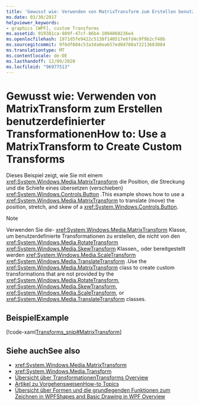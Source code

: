 ```yaml
---
title: 'Gewusst wie: Verwenden von MatrixTransform zum Erstellen benutzerdefinierter Transformationen'
ms.date: 03/30/2017
helpviewer_keywords:
- graphics [WPF], custom Transforms
ms.assetid: 919381ca-989f-47cf-86b4-1094060236e4
ms.openlocfilehash: 1971d5fe9422c5138f140517e6fd4c9f9b2cf48b
ms.sourcegitcommit: 9f6df084c53a3da0ea657ed0d708a72213683084
ms.translationtype: MT
ms.contentlocale: de-DE
ms.lasthandoff: 12/09/2020
ms.locfileid: "96977513"
---
```

# <a name="how-to-use-a-matrixtransform-to-create-custom-transforms"></a><span data-ttu-id="feec2-102">Gewusst wie: Verwenden von MatrixTransform zum Erstellen benutzerdefinierter Transformationen</span><span class="sxs-lookup"><span data-stu-id="feec2-102">How to: Use a MatrixTransform to Create Custom Transforms</span></span>
<span data-ttu-id="feec2-103">Dieses Beispiel zeigt, wie Sie mit einem <xref:System.Windows.Media.MatrixTransform> die Position, die Streckung und die Schiefe eines übersetzen (verschieben) <xref:System.Windows.Controls.Button> .</span><span class="sxs-lookup"><span data-stu-id="feec2-103">This example shows how to use a <xref:System.Windows.Media.MatrixTransform> to translate (move) the position, stretch, and skew of a <xref:System.Windows.Controls.Button>.</span></span>  
  
> [!NOTE]
> <span data-ttu-id="feec2-104">Verwenden Sie die- <xref:System.Windows.Media.MatrixTransform> Klasse, um benutzerdefinierte Transformationen zu erstellen, die nicht von den <xref:System.Windows.Media.RotateTransform> <xref:System.Windows.Media.SkewTransform> Klassen,, oder bereitgestellt werden <xref:System.Windows.Media.ScaleTransform> <xref:System.Windows.Media.TranslateTransform> .</span><span class="sxs-lookup"><span data-stu-id="feec2-104">Use the <xref:System.Windows.Media.MatrixTransform> class to create custom transformations that are not provided by the <xref:System.Windows.Media.RotateTransform>, <xref:System.Windows.Media.SkewTransform>, <xref:System.Windows.Media.ScaleTransform>, or <xref:System.Windows.Media.TranslateTransform> classes.</span></span>  
  
## <a name="example"></a><span data-ttu-id="feec2-105">Beispiel</span><span class="sxs-lookup"><span data-stu-id="feec2-105">Example</span></span>  
 [!code-xaml[Transforms_snip#MatrixTransform](~/samples/snippets/csharp/VS_Snippets_Wpf/Transforms_snip/CS/MatrixTransformExample.xaml#matrixtransform)]  
  
## <a name="see-also"></a><span data-ttu-id="feec2-106">Siehe auch</span><span class="sxs-lookup"><span data-stu-id="feec2-106">See also</span></span>

- <xref:System.Windows.Media.MatrixTransform>
- <xref:System.Windows.Media.Transform>
- [<span data-ttu-id="feec2-107">Übersicht über Transformationen</span><span class="sxs-lookup"><span data-stu-id="feec2-107">Transforms Overview</span></span>](transforms-overview.md)
- [<span data-ttu-id="feec2-108">Artikel zu Vorgehensweisen</span><span class="sxs-lookup"><span data-stu-id="feec2-108">How-to Topics</span></span>](transformations-how-to-topics.md)
- [<span data-ttu-id="feec2-109">Übersicht über Formen und die grundlegenden Funktionen zum Zeichnen in WPF</span><span class="sxs-lookup"><span data-stu-id="feec2-109">Shapes and Basic Drawing in WPF Overview</span></span>](shapes-and-basic-drawing-in-wpf-overview.md)
